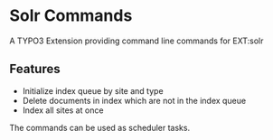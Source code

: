 # Solr Commands

A TYPO3 Extension providing command line commands for EXT:solr

## Features

* Initialize index queue by site and type
* Delete documents in index which are not in the index queue
* Index all sites at once

The commands can be used as scheduler tasks.
